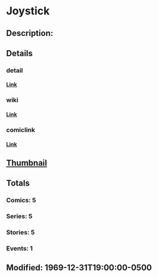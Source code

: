 # Joystick
## Description: 
## Details
### detail
#### [Link](http://marvel.com/characters/1102/joystick?utm_campaign=apiRef&utm_source=d8455188da2836f893171a8a63981172)
### wiki
#### [Link](http://marvel.com/universe/Joystick?utm_campaign=apiRef&utm_source=d8455188da2836f893171a8a63981172)
### comiclink
#### [Link](http://marvel.com/comics/characters/1011033/joystick?utm_campaign=apiRef&utm_source=d8455188da2836f893171a8a63981172)
## [Thumbnail](http://i.annihil.us/u/prod/marvel/i/mg/5/f0/4c0032437ece7.jpg)
## Totals
### Comics: 5
### Series: 5
### Stories: 5
### Events: 1
## Modified: 1969-12-31T19:00:00-0500